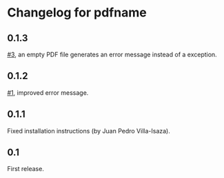 Changelog for pdfname
=====================

0.1.3
-----

[#3](https://github.com/asr/pdfname/issues/3), an empty PDF file
generates an error message instead of a exception.


0.1.2
-----

[#1](https://github.com/asr/pdfname/issues/1), improved error message.


0.1.1
-----

Fixed installation instructions (by Juan Pedro Villa-Isaza).

0.1
---

First release.
